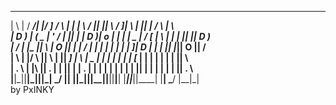  ____   ____ _____ __  _       ___   _____      ____    ____  ____  ____         ___  ___    ____  ______   ___   ____    
|    \ |    / ___/|  |/ ]     /   \ |     |    |    \  /    ||    ||    \       /  _]|   \  |    ||      | /   \ |    \   
|  D  ) |  (   \_ |  ' /     |     ||   __|    |  D  )|  o  | |  | |  _  |     /  [_ |    \  |  | |      ||     ||  D  )  
|    /  |  |\__  ||    \     |  O  ||  |_      |    / |     | |  | |  |  |    |    _]|  D  | |  | |_|  |_||  O  ||    /   
|    \  |  |/  \ ||     \    |     ||   _]     |    \ |  _  | |  | |  |  |    |   [_ |     | |  |   |  |  |     ||    \   
|  .  \ |  |\    ||  .  |    |     ||  |       |  .  \|  |  | |  | |  |  |    |     ||     | |  |   |  |  |     ||  .  \  
|__|\_||____|\___||__|\_|     \___/ |__|       |__|\_||__|__||____||__|__|    |_____||_____||____|  |__|   \___/ |__|\_|  
by PxINKY

